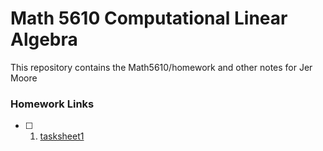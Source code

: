 # Math 5610 Computational Linear Algebra

This repository contains the Math5610/homework and other notes for Jer Moore 
### Homework Links

- [ ] 1. [tasksheet1](https://thedegreeisalie.github.io/math4610/homework/tasksheet1/README)

